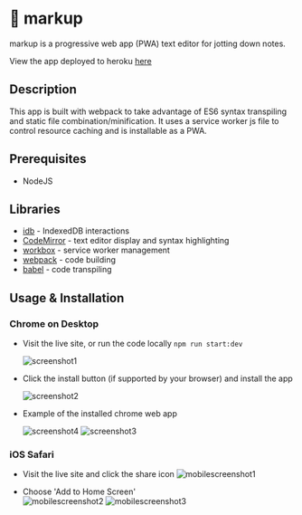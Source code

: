 # 📝 markup

markup is a progressive web app (PWA) text editor for jotting down notes.

View the app deployed to heroku [here](https://lit-river-74989.herokuapp.com/)

## Description

This app is built with webpack to take advantage of ES6 syntax transpiling and static file combination/minification. It uses a service worker js file to control resource caching and is installable as a PWA.

## Prerequisites

- NodeJS

## Libraries

- [idb](https://www.npmjs.com/package/idb) - IndexedDB interactions
- [CodeMirror](https://codemirror.net/) - text editor display and syntax highlighting
- [workbox](https://developer.chrome.com/docs/workbox/) - service worker management
- [webpack](https://webpack.js.org/) - code building
- [babel](https://babeljs.io/) - code transpiling

## Usage & Installation

### Chrome on Desktop

- Visit the live site, or run the code locally `npm run start:dev`

  ![screenshot1](./screenshots/markup-1.png)

- Click the install button (if supported by your browser) and install the app

  ![screenshot2](./screenshots/markup-2.png)

- Example of the installed chrome web app

  ![screenshot4](./screenshots/markup-4.png)
  ![screenshot3](./screenshots/markup-3.png)

### iOS Safari

- Visit the live site and click the share icon
  ![mobilescreenshot1](./screenshots/mobile-1.png)

- Choose 'Add to Home Screen'  
  ![mobilescreenshot2](./screenshots/mobile-2.png)
  ![mobilescreenshot3](./screenshots/mobile-3.png)
